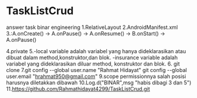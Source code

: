 # TaskListCrud
answer task binar engineering
1.RelativeLayout
2.AndroidManifest.xml
3.:A.onCreate() -> A.onPause() -> A.onResume() -> B.onStart() -> A.onPause()

4.private
5.-local variable adalah variabel yang hanya dideklarasikan atau dibuat dalam method,konstruktor,dan blok.
-insurance variable adalah variabel yang dideklarasikan diluar method, konstruktor dan
blok.
6. git clone<linkrepository>
7.git config --global user.name "Rahmat Hidayat"
git config --global user.email "hrahmat950@gmail.com"
9.scope permissionnya salah posisi harusnya diletakkan dibawah <?xml version="1.0" encoding = "utf-8"?>
10.Log.d("BINAR",msg "habis dibagi 3 dan 5")
11.https://github.com/Rahmathidayat4299/TaskListCrud.git
